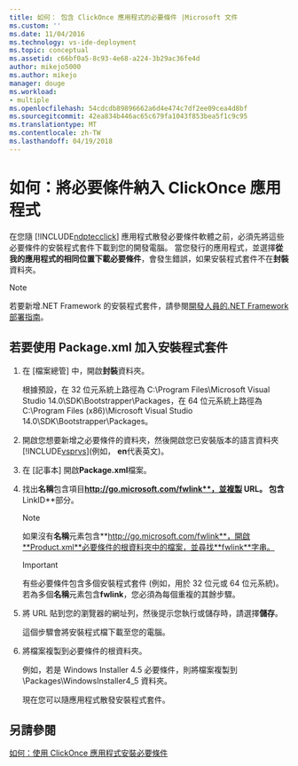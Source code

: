 ```yaml
---
title: 如何： 包含 ClickOnce 應用程式的必要條件 |Microsoft 文件
ms.custom: ''
ms.date: 11/04/2016
ms.technology: vs-ide-deployment
ms.topic: conceptual
ms.assetid: c66bf0a5-8c93-4e68-a224-3b29ac36fe4d
author: mikejo5000
ms.author: mikejo
manager: douge
ms.workload:
- multiple
ms.openlocfilehash: 54cdcdb89896662a6d4e474c7df2ee09cea4d8bf
ms.sourcegitcommit: 42ea834b446ac65c679fa1043f853bea5f1c9c95
ms.translationtype: MT
ms.contentlocale: zh-TW
ms.lasthandoff: 04/19/2018
---
```

# <a name="how-to-include-prerequisites-with-a-clickonce-application"></a>如何：將必要條件納入 ClickOnce 應用程式
在您隨 [!INCLUDE[ndptecclick](../deployment/includes/ndptecclick_md.md)] 應用程式散發必要條件軟體之前，必須先將這些必要條件的安裝程式套件下載到您的開發電腦。 當您發行的應用程式，並選擇**從我的應用程式的相同位置下載必要條件**，會發生錯誤，如果安裝程式套件不在**封裝**資料夾。  
  
> [!NOTE]
>  若要新增.NET Framework 的安裝程式套件，請參閱[開發人員的.NET Framework 部署指南](http://msdn.microsoft.com/library/ee942965\(v=vs.110\).aspx)。  
  
##  <a name="Package"></a> 若要使用 Package.xml 加入安裝程式套件  
  
1.  在 [檔案總管] 中，開啟**封裝**資料夾。  
  
     根據預設，在 32 位元系統上路徑為 C:\Program Files\Microsoft Visual Studio 14.0\SDK\Bootstrapper\Packages，在 64 位元系統上路徑為 C:\Program Files (x86)\Microsoft Visual Studio 14.0\SDK\Bootstrapper\Packages。  
  
2.  開啟您想要新增之必要條件的資料夾，然後開啟您已安裝版本的語言資料夾[!INCLUDE[vsprvs](../code-quality/includes/vsprvs_md.md)](例如， **en**代表英文)。  
  
3.  在 [記事本] 開啟**Package.xml**檔案。  
  
4.  找出**名稱**包含項目**http://go.microsoft.com/fwlink**，並複製 URL。 包含**LinkID**部分。  
  
    > [!NOTE]
    >  如果沒有**名稱**元素包含**http://go.microsoft.com/fwlink**，開啟**Product.xml**必要條件的根資料夾中的檔案，並尋找**fwlink**字串。  
  
    > [!IMPORTANT]
    >  有些必要條件包含多個安裝程式套件 (例如，用於 32 位元或 64 位元系統)。 若為多個**名稱**元素包含**fwlink**，您必須為每個重複的其餘步驟。  
  
5.  將 URL 貼到您的瀏覽器的網址列，然後提示您執行或儲存時，請選擇**儲存**。  
  
     這個步驟會將安裝程式檔下載至您的電腦。  
  
6.  將檔案複製到必要條件的根資料夾。  
  
     例如，若是 Windows Installer 4.5 必要條件，則將檔案複製到 \Packages\WindowsInstaller4_5 資料夾。  
  
     現在您可以隨應用程式散發安裝程式套件。  
  
## <a name="see-also"></a>另請參閱  
 [如何：使用 ClickOnce 應用程式安裝必要條件](../deployment/how-to-install-prerequisites-with-a-clickonce-application.md)